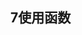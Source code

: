 ## 7使用函数

```c++

```


```c++

```


```c++

```


```c++

```


```c++

```


```c++

```


```c++

```


```c++

```


```c++

```


```c++

```


```c++

```



